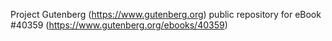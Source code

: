 Project Gutenberg (https://www.gutenberg.org) public repository for eBook #40359 (https://www.gutenberg.org/ebooks/40359)

